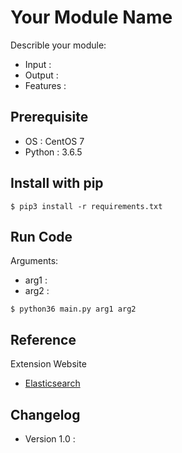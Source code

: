 # Your Module Name

Describle your module:
- Input :
- Output :
- Features :

## Prerequisite

- OS : CentOS 7
- Python : 3.6.5

## Install with pip

```
$ pip3 install -r requirements.txt
```

## Run Code

Arguments:

- arg1 : 
- arg2 : 

```
$ python36 main.py arg1 arg2
```

## Reference

Extension Website

- [Elasticsearch](https://www.elastic.co/products/elasticsearch)

## Changelog

- Version 1.0 : 